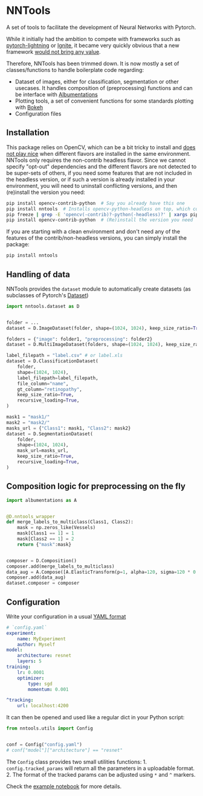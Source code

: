 # NNTools
A set of tools to facilitate the development of Neural Networks with Pytorch.

While it initially had the ambition to compete with frameworks such as [pytorch-lightning](https://lightning.ai/docs/pytorch/latest/) or [Ignite](https://pytorch.org/ignite/), it became very quickly obvious that a new framework [would not bring any value](https://xkcd.com/927/).

Therefore, NNTools has been trimmed down. It is now mostly a set of classes/functions to handle boilerplate code regarding:
* Dataset of images, either for classification, segmentation or other usecases. It handles composition of (preprocessing) functions and can be interface with [Albumentations](https://albumentations.ai/docs/)
* Plotting tools, a set of convenient functions for some standards plotting with [Bokeh](https://bokeh.org/)
* Configuration files

## Installation
This package relies on OpenCV, which can be a bit tricky to install and [does not play nice](https://github.com/opencv/opencv-python#installation-and-usage) when different flavors are installed in the same environment. NNTools only requires the non-contrib headless flavor. Since we cannot specify "opt-out" dependencies and the different flavors are not detected to be super-sets of others, if you need some features that are not included in the headless version, or if such a version is already installed in your environment, you will need to uninstall conflicting versions, and then (re)install the version you need:

```bash
pip install opencv-contrib-python  # Say you already have this one
pip install nntools  # Installs opencv-python-headless on top, which conflicts with opencv-contrib-python
pip freeze | grep -E 'opencv(-contrib)?-python(-headless)?' | xargs pip uninstall -y  # Uninstall everything
pip install opencv-contrib-python  # (Re)install the version you need
```

If you are starting with a clean environment and don't need any of the features of the contrib/non-headless versions, you can simply install the package:

```bash
pip install nntools
```

## Handling of data

NNTools provides the `dataset` module to automatically create datasets (as subclasses of Pytorch's [Dataset](https://pytorch.org/tutorials/beginner/basics/data_tutorial.html))

```python
import nntools.dataset as D


folder = ...
dataset = D.ImageDataset(folder, shape=(1024, 1024), keep_size_ratio=True, recursive_loading=True)

folders = {"image": folder1, "preprocessing": folder2}
dataset = D.MultiImageDataset(folders, shape=(1024, 1024), keep_size_ratio=True, recursive_loading=True)

label_filepath = "label.csv" # or label.xls
dataset = D.ClassificationDataset(
    folder,
    shape=(1024, 1024), 
    label_filepath=label_filepath,
    file_column="name",
    gt_column="retinopathy",
    keep_size_ratio=True,
    recursive_loading=True,
)

mask1 = "mask1/"
mask2 = "mask2/"
masks_url = {"Class1": mask1, "Class2": mask2}
dataset = D.SegmentationDataset(
    folder,
    shape=(1024, 1024),
    mask_url=masks_url,
    keep_size_ratio=True,
    recursive_loading=True,
)
```

## Composition logic for preprocessing on the fly

```python
import albumentations as A


@D.nntools_wrapper
def merge_labels_to_multiclass(Class1, Class2):
    mask = np.zeros_like(Vessels)
    mask[Class1 == 1] = 1
    mask[Class2 == 1] = 2
    return {"mask":mask}


composer = D.Composition()
composer.add(merge_labels_to_multiclass)
data_aug = A.Compose([A.ElasticTransform(p=1, alpha=120, sigma=120 * 0.05, alpha_affine=120 * 0.03)]) 
composer.add(data_aug) 
dataset.composer = composer
```

## Configuration

Write your configuration in a usual [YAML format](https://yaml.org/)

```yaml
# `config.yaml`
experiment:
    name: MyExperiment
    author: Myself
model:
    architecture: resnet
    layers: 5
training:
    lr: 0.0001
    optimizer:
        type: sgd
        momentum: 0.001

^tracking:
    url: localhost:4200 
```

It can then be opened and used like a regular dict in your Python script:

```python
from nntools.utils import Config


conf = Config("config.yaml")
# conf["model"]["architecture"] == "resnet"
```

The `Config` class provides two small utilities functions:
    1. `config.tracked_params` will return all the parameters in a uploadable format.
    2. The format of the tracked params can be adjusted using `*` and `^` markers. 

Check the [example notebook](/notebooks/Config.ipynb) for more details.

